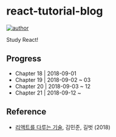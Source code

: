 # react-tutorial-blog
[![author](https://img.shields.io/badge/author-greatfarmer-f28da5.svg)](https://github.com/greatfarmer)

Study React!

## Progress
- Chapter 18 | 2018-09-01
- Chapter 19 | 2018-09-02 ~ 03
- Chapter 20 | 2018-09-03 ~ 12
- Chapter 21 | 2018-09-12 ~

## Reference
- [리액트를 다루는 기술](http://www.gilbut.co.kr/book/bookView.aspx?bookcode=BN002044&page=1&TF=T), 김민준, 길벗 (2018)
